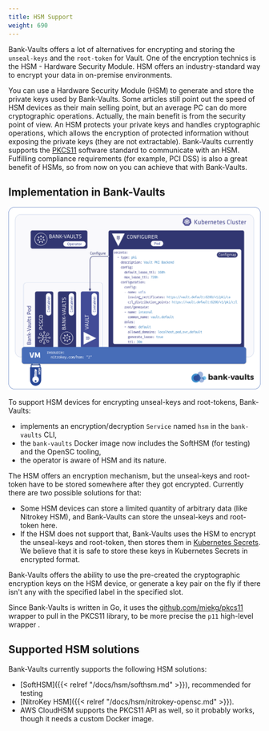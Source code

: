 ```yaml
---
title: HSM Support
weight: 690
---
```


Bank-Vaults offers a lot of alternatives for encrypting and storing the `unseal-keys` and the `root-token` for Vault. One of the encryption technics is the HSM - Hardware Security Module. HSM offers an industry-standard way to encrypt your data in on-premise environments.

You can use a Hardware Security Module (HSM) to generate and store the private keys used by Bank-Vaults. Some articles still point out the speed of HSM devices as their main selling point, but an average PC can do more cryptographic operations. Actually, the main benefit is from the security point of view. An HSM protects your private keys and handles cryptographic operations, which allows the encryption of protected information without exposing the private keys (they are not extractable). Bank-Vaults currently supports the [PKCS11](https://en.wikipedia.org/wiki/PKCS_11) software standard to communicate with an HSM. Fulfilling compliance requirements (for example, PCI DSS) is also a great benefit of HSMs, so from now on you can achieve that with Bank-Vaults.

## Implementation in Bank-Vaults

![Vault HSM](/img/hsm.png)

To support HSM devices for encrypting unseal-keys and root-tokens, Bank-Vaults:

- implements an encryption/decryption `Service` named `hsm` in the `bank-vaults` CLI,
- the `bank-vaults` Docker image now includes the SoftHSM (for testing) and the OpenSC tooling,
- the operator is aware of HSM and its nature.

The HSM offers an encryption mechanism, but the unseal-keys and root-token have to be stored somewhere after they got encrypted. Currently there are two possible solutions for that:

- Some HSM devices can store a limited quantity of arbitrary data (like Nitrokey HSM), and Bank-Vaults can store the unseal-keys and root-token here.
- If the HSM does not support that, Bank-Vaults uses the HSM to encrypt the unseal-keys and root-token, then stores them in [Kubernetes Secrets](https://kubernetes.io/docs/concepts/configuration/secret/). We believe that it is safe to store these keys in Kubernetes Secrets in encrypted format.

Bank-Vaults offers the ability to use the pre-created the cryptographic encryption keys on the HSM device, or generate a key pair on the fly if there isn't any with the specified label in the specified slot.

Since Bank-Vaults is written in Go, it uses the [github.com/miekg/pkcs11](https://github.com/miekg/pkcs11) wrapper to pull in the PKCS11 library, to be more precise the `p11` high-level wrapper .

## Supported HSM solutions

Bank-Vaults currently supports the following HSM solutions:

- [SoftHSM]({{< relref "/docs/hsm/softhsm.md" >}}), recommended for testing
- [NitroKey HSM]({{< relref "/docs/hsm/nitrokey-opensc.md" >}}).
- AWS CloudHSM supports the PKCS11 API as well, so it probably works, though it needs a custom Docker image.
